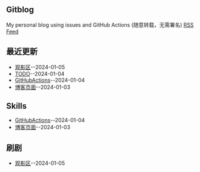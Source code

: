 ## Gitblog
My personal blog using issues and GitHub Actions (随意转载，无需署名)
[RSS Feed](https://raw.githubusercontent.com/dululu/notes/main/feed.xml)

## 最近更新
- [观影区](https://github.com/dululu/notes/issues/4)--2024-01-05
- [TODO](https://github.com/dululu/notes/issues/3)--2024-01-04
- [GitHubActions](https://github.com/dululu/notes/issues/2)--2024-01-04
- [博客页面](https://github.com/dululu/notes/issues/1)--2024-01-03
## Skills
- [GitHubActions](https://github.com/dululu/notes/issues/2)--2024-01-04
- [博客页面](https://github.com/dululu/notes/issues/1)--2024-01-03
## 刷剧
- [观影区](https://github.com/dululu/notes/issues/4)--2024-01-05
